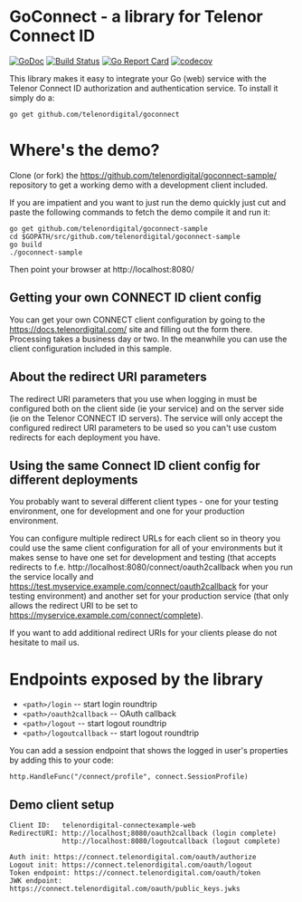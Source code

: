 # GoConnect - a library for Telenor Connect ID
[![GoDoc](https://godoc.org/github.com/telenordigital/goconnect?status.svg)](https://godoc.org/github.com/telenordigital/goconnect)
[![Build Status](https://travis-ci.org/telenordigital/goconnect.svg?branch=master)](https://travis-ci.org/telenordigital/goconnect)
[![Go Report Card](https://goreportcard.com/badge/github.com/telenordigital/goconnect)](https://goreportcard.com/report/github.com/telenordigital/goconnect)
[![codecov](https://codecov.io/gh/telenordigital/goconnect/branch/master/graph/badge.svg)](https://codecov.io/gh/telenordigital/goconnect)

This library makes it easy to integrate your Go (web) service with the Telenor 
Connect ID authorization and authentication service.  To install it
simply do a:

    go get github.com/telenordigital/goconnect

# Where's the demo?

Clone (or fork) the https://github.com/telenordigital/goconnect-sample/
repository to get a working demo with a development client included.

If you are impatient and you want to just run the demo quickly just
cut and paste the following commands to fetch the demo compile it and
run it:

    go get github.com/telenordigital/goconnect-sample
    cd $GOPATH/src/github.com/telenordigital/goconnect-sample
    go build
    ./goconnect-sample

Then point your browser at http://localhost:8080/



## Getting your own CONNECT ID client config
You can get your own CONNECT client configuration by going to the 
https://docs.telenordigital.com/ site and filling out the form there. Processing
takes a business day or two. In the meanwhile you can use the client 
configuration included in this sample.

## About the redirect URI parameters
The redirect URI parameters that you use when logging in must be configured 
both on the client side (ie your service) and on the server side (ie on the
Telenor CONNECT ID servers). The service will only accept the configured 
redirect URI parameters to be used so you can't use custom redirects for 
each deployment you have.

## Using the same Connect ID client config for different deployments
You probably want to several different client types - one for your testing 
environment, one for development and one for your production environment. 

You can configure multiple redirect URLs for each client so in theory you could
use the same client configuration for all of your environments but it makes
sense to have one set for development and testing (that accepts redirects to
f.e. http://localhost:8080/connect/oauth2callback when you run the service locally and
https://test.myservice.example.com/connect/oauth2callback for your testing environment)
and another set for your production service (that only allows the redirect URI 
to be set to https://myservice.example.com/connect/complete). 

If you want to add additional redirect URIs for your clients please do not 
hesitate to mail us. 

# Endpoints exposed by the library

* `<path>/login` -- start login roundtrip
* `<path>/oauth2callback` -- OAuth callback
* `<path>/logout` -- start logout roundtrip 
* `<path>/logoutcallback` -- start logout roundtrip 

You can add a session endpoint that shows the logged in user's properties by
adding this to your code:

    http.HandleFunc("/connect/profile", connect.SessionProfile)

## Demo client setup
    Client ID:   telenordigital-connectexample-web
    RedirectURI: http://localhost;8080/oauth2callback (login complete)
                 http://localhost:8080/logoutcallback (logout complete)

    Auth init: https://connect.telenordigital.com/oauth/authorize
    Logout init: https://connect.telenordigital.com/oauth/logout
    Token endpoint: https://connect.telenordigital.com/oauth/token
    JWK endpoint: https://connect.telenordigital.com/oauth/public_keys.jwks

